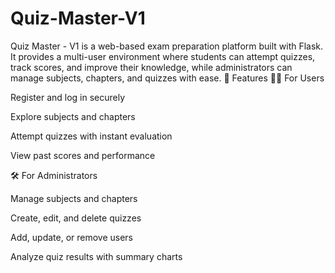 # Quiz-Master-V1
Quiz Master - V1 is a web-based exam preparation platform built with Flask. It provides a multi-user environment where students can attempt quizzes, track scores, and improve their knowledge, while administrators can manage subjects, chapters, and quizzes with ease.
🚀 Features
👨‍🎓 For Users

Register and log in securely

Explore subjects and chapters

Attempt quizzes with instant evaluation

View past scores and performance

🛠️ For Administrators

Manage subjects and chapters

Create, edit, and delete quizzes

Add, update, or remove users

Analyze quiz results with summary charts
